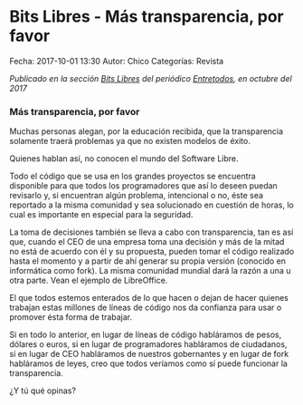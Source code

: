 Bits Libres - Más transparencia, por favor
==================================

Fecha: 2017-10-01 13:30
Autor: Chico
Categorías: Revista

_Publicado en la sección [Bits Libres](http://www.gulag.org.mx/revista/2016-05-10-Bits-Libres.html) del periódico [Entretodos](http://periodicoentretodos.com/), en octubre del 2017_

<!-- break -->

### Más transparencia, por favor

Muchas personas alegan, por la educación recibida, que la transparencia solamente traerá problemas ya que no existen modelos de éxito.

Quienes hablan así, no conocen el mundo del Software Libre.

Todo el código que se usa en los grandes proyectos se encuentra disponible para que todos los programadores que así lo deseen puedan revisarlo y, si encuentran algún problema, intencional o no, éste sea reportado a la misma comunidad y sea solucionado en cuestión de horas, lo cual es importante en especial para la seguridad.

La toma de decisiones también se lleva a cabo con transparencia, tan es así que, cuando el CEO de una empresa toma una decisión y más de la mitad no está de acuerdo con él y su propuesta, pueden tomar el código realizado hasta el momento y a partir de ahí generar su propia versión (conocido en informática como fork). La misma comunidad mundial dará la razón a una u otra parte. Vean el ejemplo de LibreOffice.

El que todos estemos enterados de lo que hacen o dejan de hacer quienes trabajan estas millones de líneas de código nos da confianza para usar o promover ésta forma de trabajar.

Si en todo lo anterior, en lugar de líneas de código habláramos de pesos, dólares o euros, si en lugar de programadores habláramos de ciudadanos, si en lugar de CEO habláramos de nuestros gobernantes y en lugar de fork habláramos de leyes, creo que todos veríamos como sí puede funcionar la transparencia.

¿Y tú qué opinas?

